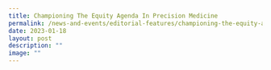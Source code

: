 ```yaml
---
title: Championing The Equity Agenda In Precision Medicine
permalink: /news-and-events/editorial-features/championing-the-equity-agenda-in-precision-medicine/
date: 2023-01-18
layout: post
description: ""
image: ""
---
```

